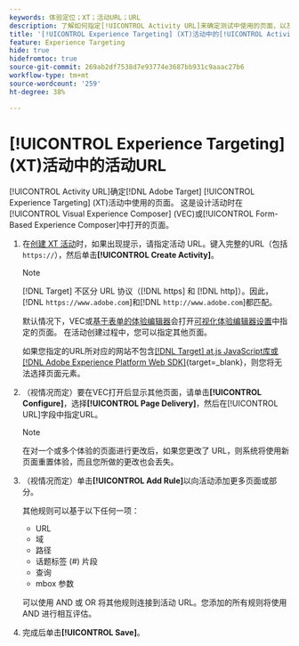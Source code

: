 ```yaml
---
keywords: 体验定位；XT；活动URL；URL
description: 了解如何指定[!UICONTROL Activity URL]来确定测试中使用的页面，以及在使用 [!DNL Adobe Target]设计[!UICONTROL Experience Targeting]活动时打开的页面。
title: '[!UICONTROL Experience Targeting] (XT)活动中的[!UICONTROL Activity URL]是什么？'
feature: Experience Targeting
hide: true
hidefromtoc: true
source-git-commit: 269ab2df7538d7e93774e3687bb931c9aaac27b6
workflow-type: tm+mt
source-wordcount: '259'
ht-degree: 38%

---
```


# [!UICONTROL Experience Targeting] (XT)活动中的活动URL

[!UICONTROL Activity URL]确定[!DNL Adobe Target] [!UICONTROL Experience Targeting] (XT)活动中使用的页面。 这是设计活动时在[!UICONTROL Visual Experience Composer] (VEC)或[!UICONTROL Form-Based Experience Composer]中打开的页面。

1. 在[创建 XT 活动](/help/main/c-activities/t-experience-target/t-xt-create/xt-create.md)时，如果出现提示，请指定活动 URL。键入完整的URL（包括`https://`），然后单击&#x200B;**[!UICONTROL Create Activity]**。

   >[!NOTE]
   >
   >[!DNL Target] 不区分 URL 协议（[!DNL https] 和 [!DNL http]）。因此，[!DNL `https://www.adobe.com`]和[!DNL `http://www.adobe.com`]都匹配。
   >
   >默认情况下，VEC或[基于表单的体验编辑器](/help/main/c-experiences/form-experience-composer.md)会打开[可视化体验编辑器设置](/help/main/administrating-target/visual-experience-composer-set-up.md)中指定的页面。 在活动创建过程中，您可以指定其他页面。
   >
   >如果您指定的URL所对应的网站不包含[[!DNL Target] at.js JavaScript库或 [!DNL Adobe Experience Platform Web SDK]](https://experienceleague.adobe.com/docs/target-dev/developer/client-side/overview.html){target=_blank}，则您将无法选择页面元素。

1. （视情况而定）要在VEC打开后显示其他页面，请单击&#x200B;**[!UICONTROL Configure]**，选择&#x200B;**[!UICONTROL Page Delivery]**，然后在[!UICONTROL URL]字段中指定URL。

   >[!NOTE]
   >
   >在对一个或多个体验的页面进行更改后，如果您更改了 URL，则系统将使用新页面重置体验，而且您所做的更改也会丢失。

1. （视情况而定）单击&#x200B;**[!UICONTROL Add Rule]**&#x200B;以向活动添加更多页面或部分。

   其他规则可以基于以下任何一项：

   * URL
   * 域
   * 路径
   * 话题标签 (#) 片段
   * 查询
   * mbox 参数

   可以使用 AND 或 OR 将其他规则连接到活动 URL。您添加的所有规则将使用 AND 进行相互评估。

1. 完成后单击&#x200B;**[!UICONTROL Save]**。
